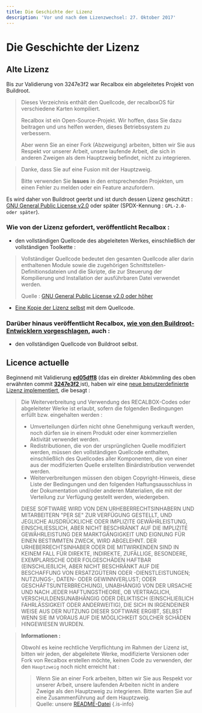 ```yaml
---
title: Die Geschichte der Lizenz
description: 'Vor und nach dem Lizenzwechsel: 27. Oktober 2017'
---
```


# Die Geschichte der Lizenz

## Alte Lizenz

Bis zur Validierung von 3247e3f2 war Recalbox ein abgeleitetes Projekt von Buildroot.

> Dieses Verzeichnis enthält den Quellcode, der recalboxOS für verschiedene Karten kompiliert.
>
> Recalbox ist ein Open-Source-Projekt. Wir hoffen, dass Sie dazu beitragen und uns helfen werden, dieses Betriebssystem zu verbessern.
>
> Aber wenn Sie an einer Fork \(Abzweigung\) arbeiten, bitten wir Sie aus Respekt vor unserer Arbeit, unsere laufende Arbeit, die sich in anderen Zweigen als dem Hauptzweig befindet, nicht zu integrieren.

> Danke, dass Sie auf eine Fusion mit der Hauptzweig.
>
> Bitte verwenden Sie **Issues** in den entsprechenden Projekten, um einen Fehler zu melden oder ein Feature anzufordern. 

Es wird daher von Buildroot geerbt und ist durch dessen Lizenz geschützt : [GNU General Public License v2.0](https://spdx.org/licenses/GPL-2.0-or-later.html) oder später \(SPDX-Kennung : `GPL-2.0-oder später`\).



### Wie von der Lizenz gefordert, veröffentlicht Recalbox :

* den vollständigen Quellcode des abgeleiteten Werkes, einschließlich der vollständigen Toolkette :

> Vollständiger Quellcode bedeutet den gesamten Quellcode aller darin enthaltenen Module sowie die zugehörigen Schnittstellen-Definitionsdateien und die Skripte, die zur Steuerung der Kompilierung und Installation der ausführbaren Datei verwendet werden.
>
> Quelle : [GNU General Public License v2.0 oder höher](https://spdx.org/licenses/GPL-2.0-or-later.html)

* [Eine Kopie der Lizenz selbst](https://spdx.org/licenses/GPL-2.0-or-later.html) mit dem Quellcode.



### Darüber hinaus veröffentlicht Recalbox, [wie von den Buildroot-Entwicklern vorgeschlagen](https://buildroot.org/downloads/manual/manual.html#legal-info-buildroot), auch :

* den vollständigen Quellcode von Buildroot selbst.

## Licence actuelle

Beginnend mit Validierung [**ed05dff8**](https://gitlab.com/recalbox/recalbox/commit/ed05dff8) \(das ein direkter Abkömmling des oben erwähnten commit [**3247e3f2** ](https://gitlab.com/recalbox/recalbox/commit/3247e3f2d3dc60a926673d54b3dff3604e640763)ist\), haben wir eine [neue benutzerdefinierte Lizenz implementiert](https://gitlab.com/recalbox/recalbox/blob/master/LICENSE.md), die besagt :

> Die Weiterverbreitung und Verwendung des RECALBOX-Codes oder abgeleiteter Werke ist erlaubt, sofern die folgenden Bedingungen erfüllt bzw. eingehalten werden :
>
> * Umverteilungen dürfen nicht ohne Genehmigung verkauft werden, noch dürfen sie in einem Produkt oder einer kommerziellen Aktivität verwendet werden.
> * Redistributionen, die von der ursprünglichen Quelle modifiziert werden, müssen den vollständigen Quellcode enthalten, einschließlich des Quellcodes aller Komponenten, die von einer aus der modifizierten Quelle erstellten Binärdistribution verwendet werden.
> * Weiterverbreitungen müssen den obigen Copyright-Hinweis, diese Liste der Bedingungen und den folgenden Haftungsausschluss in der Dokumentation und/oder anderen Materialien, die mit der Verteilung zur Verfügung gestellt werden, wiedergeben.
>
> DIESE SOFTWARE WIRD VON DEN URHEBERRECHTSINHABERN UND MITARBEITERN "PER SE" ZUR VERFÜGUNG GESTELLT, UND JEGLICHE AUSDRÜCKLICHE ODER IMPLIZITE GEWÄHRLEISTUNG, EINSCHLIESSLICH, ABER NICHT BESCHRÄNKT AUF DIE IMPLIZITE GEWÄHRLEISTUNG DER MARKTGÄNGIGKEIT UND EIGNUNG FÜR EINEN BESTIMMTEN ZWECK, WIRD ABGELEHNT. DER URHEBERRECHTSINHABER ODER DIE MITWIRKENDEN SIND IN KEINEM FALL FÜR DIREKTE, INDIREKTE, ZUFÄLLIGE, BESONDERE, EXEMPLARISCHE ODER FOLGESCHÄDEN HAFTBAR \(EINSCHLIEßLICH, ABER NICHT BESCHRÄNKT AUF DIE BESCHAFFUNG VON ERSATZGÜTERN ODER -DIENSTLEISTUNGEN; NUTZUNGS-, DATEN- ODER GEWINNVERLUST; ODER GESCHÄFTSUNTERBRECHUNG\), UNABHÄNGIG VON DER URSACHE UND NACH JEDER HAFTUNGSTHEORIE, OB VERTRAGLICH, VERSCHULDENSUNABHÄNGIG ODER DELIKTISCH \(EINSCHLIEßLICH FAHRLÄSSIGKEIT ODER ANDERWEITIG\), DIE SICH IN IRGENDEINER WEISE AUS DER NUTZUNG DIESER SOFTWARE ERGIBT, SELBST WENN SIE IM VORAUS AUF DIE MÖGLICHKEIT SOLCHER SCHÄDEN HINGEWIESEN WURDEN.


>**Informationen :**
>
>Obwohl es keine rechtliche Verpflichtung im Rahmen der Lizenz ist, bitten wir jeden, der abgeleitete Werke, modifizierte Versionen oder Fork von Recalbox erstellen möchte, keinen Code zu verwenden, der den `Hauptzweig` noch nicht erreicht hat :
>
>> Wenn Sie an einer Fork arbeiten, bitten wir Sie aus Respekt vor unserer Arbeit, unsere laufenden Arbeiten nicht in andere Zweige als den Hauptzweig zu integrieren. Bitte warten Sie auf eine Zusammenführung auf dem Hauptzweig.  
>> Quelle: unsere [README-Datei](https://gitlab.com/recalbox/recalbox/blob/master/README.md)
{.is-info}

